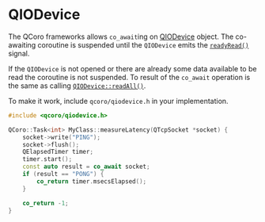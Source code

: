 # QIODevice

The QCoro frameworks allows `co_await`ing on [QIODevice][qdoc-qiodevice] object. The
co-awaiting coroutine is suspended until the `QIODevice` emits the
[`readyRead()`][qdoc-qiodevice-readyread] signal.

If the `QIODevice` is not opened or there are already some data available to be
read the coroutine is not suspended. To result of the `co_await` operation is the
same as calling [`QIODevice::readAll()`][qdoc-qiodevice-readall]. 

To make it work, include `qcoro/qiodevice.h` in your implementation.

```cpp
#include <qcoro/qiodevice.h>

QCoro::Task<int> MyClass::measureLatency(QTcpSocket *socket) {
    socket->write("PING");
    socket->flush();
    QElapsedTimer timer;
    timer.start();
    const auto result = co_await socket;
    if (result == "PONG") {
        co_return timer.msecsElapsed();
    }

    co_return -1;
}
```

[qdoc-qiodevice]: https://doc.qt.io/qt-5/qiodevice.html
[qdoc-qiodevice-readyread]: https://doc.qt.io/qt-5/qiodevice.html#readyRead
[qdoc-qiodevice-readall]: https://doc.qt.io/qt-5/qiodevice.html#readAll

